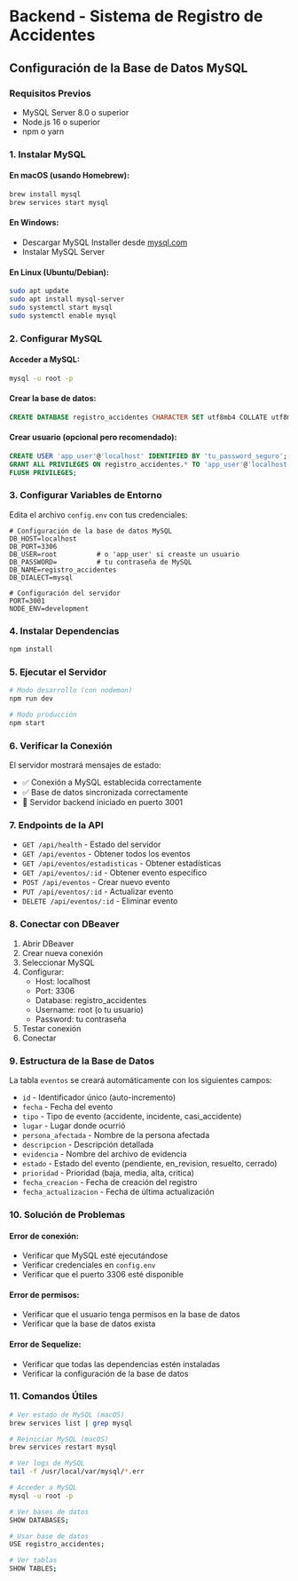 # Backend - Sistema de Registro de Accidentes

## Configuración de la Base de Datos MySQL

### Requisitos Previos
- MySQL Server 8.0 o superior
- Node.js 16 o superior
- npm o yarn

### 1. Instalar MySQL

#### En macOS (usando Homebrew):
```bash
brew install mysql
brew services start mysql
```

#### En Windows:
- Descargar MySQL Installer desde [mysql.com](https://dev.mysql.com/downloads/installer/)
- Instalar MySQL Server

#### En Linux (Ubuntu/Debian):
```bash
sudo apt update
sudo apt install mysql-server
sudo systemctl start mysql
sudo systemctl enable mysql
```

### 2. Configurar MySQL

#### Acceder a MySQL:
```bash
mysql -u root -p
```

#### Crear la base de datos:
```sql
CREATE DATABASE registro_accidentes CHARACTER SET utf8mb4 COLLATE utf8mb4_unicode_ci;
```

#### Crear usuario (opcional pero recomendado):
```sql
CREATE USER 'app_user'@'localhost' IDENTIFIED BY 'tu_password_seguro';
GRANT ALL PRIVILEGES ON registro_accidentes.* TO 'app_user'@'localhost';
FLUSH PRIVILEGES;
```

### 3. Configurar Variables de Entorno

Edita el archivo `config.env` con tus credenciales:

```env
# Configuración de la base de datos MySQL
DB_HOST=localhost
DB_PORT=3306
DB_USER=root          # o 'app_user' si creaste un usuario
DB_PASSWORD=          # tu contraseña de MySQL
DB_NAME=registro_accidentes
DB_DIALECT=mysql

# Configuración del servidor
PORT=3001
NODE_ENV=development
```

### 4. Instalar Dependencias

```bash
npm install
```

### 5. Ejecutar el Servidor

```bash
# Modo desarrollo (con nodemon)
npm run dev

# Modo producción
npm start
```

### 6. Verificar la Conexión

El servidor mostrará mensajes de estado:
- ✅ Conexión a MySQL establecida correctamente
- ✅ Base de datos sincronizada correctamente
- 🚀 Servidor backend iniciado en puerto 3001

### 7. Endpoints de la API

- `GET /api/health` - Estado del servidor
- `GET /api/eventos` - Obtener todos los eventos
- `GET /api/eventos/estadisticas` - Obtener estadísticas
- `GET /api/eventos/:id` - Obtener evento específico
- `POST /api/eventos` - Crear nuevo evento
- `PUT /api/eventos/:id` - Actualizar evento
- `DELETE /api/eventos/:id` - Eliminar evento

### 8. Conectar con DBeaver

1. Abrir DBeaver
2. Crear nueva conexión
3. Seleccionar MySQL
4. Configurar:
   - Host: localhost
   - Port: 3306
   - Database: registro_accidentes
   - Username: root (o tu usuario)
   - Password: tu contraseña
5. Testar conexión
6. Conectar

### 9. Estructura de la Base de Datos

La tabla `eventos` se creará automáticamente con los siguientes campos:

- `id` - Identificador único (auto-incremento)
- `fecha` - Fecha del evento
- `tipo` - Tipo de evento (accidente, incidente, casi_accidente)
- `lugar` - Lugar donde ocurrió
- `persona_afectada` - Nombre de la persona afectada
- `descripcion` - Descripción detallada
- `evidencia` - Nombre del archivo de evidencia
- `estado` - Estado del evento (pendiente, en_revision, resuelto, cerrado)
- `prioridad` - Prioridad (baja, media, alta, critica)
- `fecha_creacion` - Fecha de creación del registro
- `fecha_actualizacion` - Fecha de última actualización

### 10. Solución de Problemas

#### Error de conexión:
- Verificar que MySQL esté ejecutándose
- Verificar credenciales en `config.env`
- Verificar que el puerto 3306 esté disponible

#### Error de permisos:
- Verificar que el usuario tenga permisos en la base de datos
- Verificar que la base de datos exista

#### Error de Sequelize:
- Verificar que todas las dependencias estén instaladas
- Verificar la configuración de la base de datos

### 11. Comandos Útiles

```bash
# Ver estado de MySQL (macOS)
brew services list | grep mysql

# Reiniciar MySQL (macOS)
brew services restart mysql

# Ver logs de MySQL
tail -f /usr/local/var/mysql/*.err

# Acceder a MySQL
mysql -u root -p

# Ver bases de datos
SHOW DATABASES;

# Usar base de datos
USE registro_accidentes;

# Ver tablas
SHOW TABLES;
```
